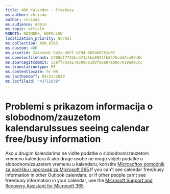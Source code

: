 ```yaml
---
title: 400 Kalendar - FreeBusy
ms.author: chrisda
author: chrisda
ms.audience: Admin
ms.topic: article
ROBOTS: NOINDEX, NOFOLLOW
localization_priority: Normal
ms.collection: Adm_O365
ms.custom: 400
ms.assetid: 2a4ceadc-242a-492f-b794-682d40781e9f
ms.openlocfilehash: b708df774bbcb71a5ba8051fb857bcdd4ca99a0c
ms.sourcegitcommit: 55eff703a17e500681d8fa6a87eb067019ade3cc
ms.translationtype: MT
ms.contentlocale: hr-HR
ms.lasthandoff: 04/22/2020
ms.locfileid: "43711839"
---
```

# <a name="issues-seeing-calendar-freebusy-information"></a><span data-ttu-id="0ac2b-102">Problemi s prikazom informacija o slobodnom/zauzetom kalendaru</span><span class="sxs-lookup"><span data-stu-id="0ac2b-102">Issues seeing calendar free/busy information</span></span>

<span data-ttu-id="0ac2b-103">Ako u drugim kalendarima ne vidite podatke o slobodnom/zauzetom vremenu kalendara ili ako druge osobe ne mogu vidjeti podatke o slobodnom/zauzetom vremenu u kalendaru, koristite [Microsoftov pomoćnik za podršku i oporavak za Microsoft 365](https://diagnostics.office.com/).</span><span class="sxs-lookup"><span data-stu-id="0ac2b-103">If you can't see calendar free/busy information in other Outlook calendars, or if other people can't see free/busy information in your calendar, use the [Microsoft Support and Recovery Assistant for Microsoft 365](https://diagnostics.office.com/).</span></span>
